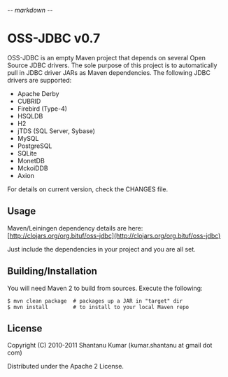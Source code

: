 -*- markdown -*-

# OSS-JDBC v0.7

OSS-JDBC is an empty Maven project that depends on several Open Source JDBC
drivers. The sole purpose of this project is to automatically pull in JDBC
driver JARs as Maven dependencies. The following JDBC drivers are supported:

* Apache Derby
* CUBRID
* Firebird (Type-4)
* HSQLDB
* H2
* jTDS (SQL Server, Sybase)
* MySQL
* PostgreSQL
* SQLite
* MonetDB
* MckoiDDB
* Axion

For details on current version, check the CHANGES file.


## Usage

Maven/Leiningen dependency details are here: [http://clojars.org/org.bituf/oss-jdbc](http://clojars.org/org.bituf/oss-jdbc)

Just include the dependencies in your project and you are all set.


## Building/Installation

You will need Maven 2 to build from sources. Execute the following:

    $ mvn clean package  # packages up a JAR in "target" dir
    $ mvn install        # to install to your local Maven repo


## License

Copyright (C) 2010-2011 Shantanu Kumar (kumar.shantanu at gmail dot com)

Distributed under the Apache 2 License.
